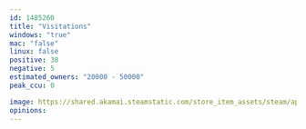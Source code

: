 ```yaml
---
id: 1485260
title: "Visitations"
windows: "true"
mac: "false"
linux: false
positive: 38
negative: 5
estimated_owners: "20000 - 50000"
peak_ccu: 0

image: https://shared.akamai.steamstatic.com/store_item_assets/steam/apps/1485260/header.jpg?t=1608313870
opinions:
---
```

